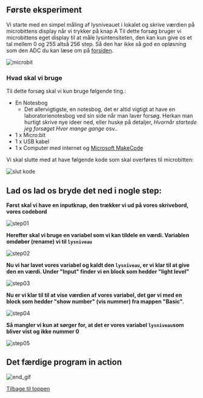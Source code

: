 ## Første eksperiment
Vi starte med en simpel måling af lysniveauet i lokalet og skrive værdien på microbittens display når vi trykker på knap A
Til dette forsøg bruger vi microbittens eget display til at måle lysintensiteten, den kan kun give os et tal mellem 0 og 255 altså 256 step. Så den har ikke så god en opløsning som den ADC du kan læse om på [forsiden](https://hanshenrikjeppesen.github.io/Microbit_light_level/#hvorfor-1023).  

![microbit](https://hanshenrikjeppesen.github.io/Microbit_light_level/IMAGE/microbit.jpg)

### Hvad skal vi bruge
Til dette forsøg skal vi kun bruge følgende ting.:
* En Notesbog
    * Det allervigtigste, en notesbog, det er altid vigtigt at have en laboratorienotesbog ved sin side når man laver forsøg. Herkan man hurtigt skrive nye ideer ned, eller huske på detaljer, *Hvornår startede jeg forsøget* *Hvor mange gange* osv..
* 1 x Micro:bit
* 1 x USB kabel
* 1 x Computer med internet og [Microsoft MakeCode](https://pxt.microbit.org/)

Vi skal slutte med at have følgende kode som skal overføres til microbitten:

![slut kode](https://hanshenrikjeppesen.github.io/Microbit_light_level/IMAGE/blocks_light_level01.png)

## Lad os lad os bryde det ned i nogle step:

**Først skal vi have en inputknap, den trækker vi ud på vores skrivebord, vores codebord**

![step01](https://hanshenrikjeppesen.github.io/Microbit_light_level/IMAGE/ex01_step01.png)

**Herefter skal vi bruge en variabel som vi kan tildele en værdi. Variablen omdøber (rename) vi til ```lysniveau```**

![step02](https://hanshenrikjeppesen.github.io/Microbit_light_level/IMAGE/ex01_step02.png)

**Nu vi har lavet vores variabel og kaldt den ```lysniveau```, er vi klar til at give den en værdi. Under "Input" finder vi en block som hedder "light level"**

![step03](https://hanshenrikjeppesen.github.io/Microbit_light_level/IMAGE/ex01_step03.png)

**Nu er vi klar til til at vise værdien af vores variabel, det gør vi med en block som hedder "show number" (vis nummer) fra mappen "Basic".**

![step04](https://hanshenrikjeppesen.github.io/Microbit_light_level/IMAGE/ex01_step04.png)

**Så mangler vi kun at sørger for, at det er vores variabel ```lysniveau```som bliver vist og ikke nummer 0**

![step05](https://hanshenrikjeppesen.github.io/Microbit_light_level/IMAGE/ex01_step05.png)

## Det færdige program in action

![end_gif](https://hanshenrikjeppesen.github.io/Microbit_light_level/IMAGE/ex01_gif.gif)

[Tilbage til toppen](#første-eksperiment)
